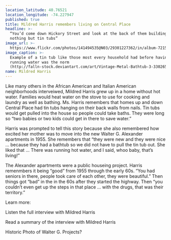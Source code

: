 ```yaml
---
location_latitude: 40.76521
location_longitude: -74.227947
published: true
title: Mildred Harris remembers living on Central Place
headline: >-
  “You’d come down Hickory Street and look at the back of them buildings and see
  nothing but tin tubs”
image_url: >-
  https://www.flickr.com/photos/141494535@N03/29301227362/in/album-72157673225101106/
image_caption: >-
  Example of a tin tub like those most every household had before having hot
  running water was the norm
  (http://falln-stock.deviantart.com/art/Vintage-Metal-Bathtub-3-33026513) 
name: Mildred Harris
---
```

Like many others in the African American and Italian American neighborhoods interveiwed, Mildred Harris grew up in a home without hot water. Families would heat water on the stove to use for cooking and laundry as well as bathing. Ms. Harris remembers that homes up and down Central Place had tin tubs hanging on their back walls from nails. Tin tubs would get pulled into the house so people could take baths. They were long so “two babies or two kids could get in there to save water.” 

Harris was prompted to tell this story because she also remembered how excited her mother was to move into the new Walter G. Alexander apartments in 1955. She remembers that “they were new and they were nice … because they had a bathtub so we did not have to pull the tin tub out. She liked that … There was running hot water, and I said, whoo baby, that’s living!”

The Alexander apartments were a public houseing project. Harris remenmbers it being “good” from 1955 through  the early 60s. “You had seniors in there, people took care of each other, they were beautiful.” Then things got “bad” in the in the 60s after they started the highway. Then “you couldn’t even get up the steps in that place … with the drugs, that was their territory.”  

Learn more:  

Listen the full interview with Mildred Harris  

Read a summary of the interview with Mildred Harris  

Historic Photo of Walter G. Projects?  

